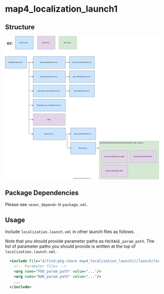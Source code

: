 # map4_localization_launch1

## Structure

![map4_localization_launch1](./localization_launch.drawio.svg)

## Package Dependencies

Please see `<exec_depend>` in `package.xml`.

## Usage

Include `localization.launch.xml` in other launch files as follows.

Note that you should provide parameter paths as `PACKAGE_param_path`. The list of parameter paths you should provide is written at the top of `localization.launch.xml`.

```xml
  <include file="$(find-pkg-share map4_localization_launch1)/launch/localization.launch.xml">
    <!-- Parameter files -->
    <arg name="FOO_param_path" value="..."/>
    <arg name="BAR_param_path" value="..."/>
    ...
  </include>
```
